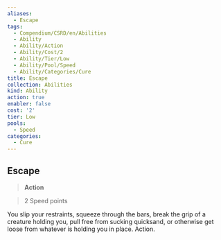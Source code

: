 ```yaml
---
aliases:
  - Escape
tags:
  - Compendium/CSRD/en/Abilities
  - Ability
  - Ability/Action
  - Ability/Cost/2
  - Ability/Tier/Low
  - Ability/Pool/Speed
  - Ability/Categories/Cure
title: Escape
collection: Abilities
kind: Ability
action: true
enabler: false
cost: '2'
tier: Low
pools:
  - Speed
categories:
  - Cure
---
```

## Escape    
>**Action**    
>2 Speed points  
    
You slip your restraints, squeeze through the bars, break the grip of a creature holding you, pull free from sucking quicksand, or otherwise get loose from whatever is holding you in place. Action.